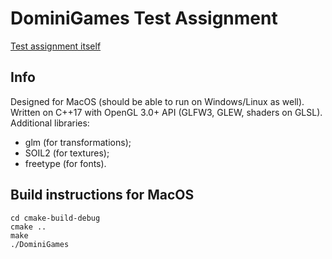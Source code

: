 # DominiGames Test Assignment

[Test assignment itself](https://docs.google.com/document/d/1exhmTLQUF1q8wMX50i4bgY8iTeymh_82/edit)

## Info

Designed for MacOS (should be able to run on Windows/Linux as well).\
Written on C++17 with OpenGL 3.0+ API (GLFW3, GLEW, shaders on GLSL).\
Additional libraries:
- glm (for transformations);
- SOIL2 (for textures);
- freetype (for fonts).

## Build instructions for MacOS

```
cd cmake-build-debug
cmake ..
make 
./DominiGames
```
